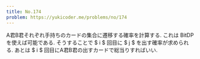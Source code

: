 ```yaml
---
title: No.174
problem: https://yukicoder.me/problems/no/174
---
```

A君B君それぞれ手持ちのカードの集合に遷移する確率を計算する. これは BitDP を使えば可能である. そうすることで $ i $ 回目に $ j $ を出す確率が求められる. あとは $ i $ 回目にA君B君の出すカードで総当りすればいい.
